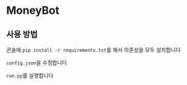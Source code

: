 # MoneyBot

## 사용 방법
콘솔에 `pip install -r requirements.txt`를 해서 의존성을 모두 설치합니다

`config.json`을 수정합니다

`run.py`를 실행합니다